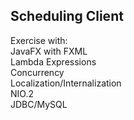 
## Scheduling Client

Exercise with:  
JavaFX with FXML  
Lambda Expressions  
Concurrency  
Localization/Internalization  
NIO.2  
JDBC/MySQL  
